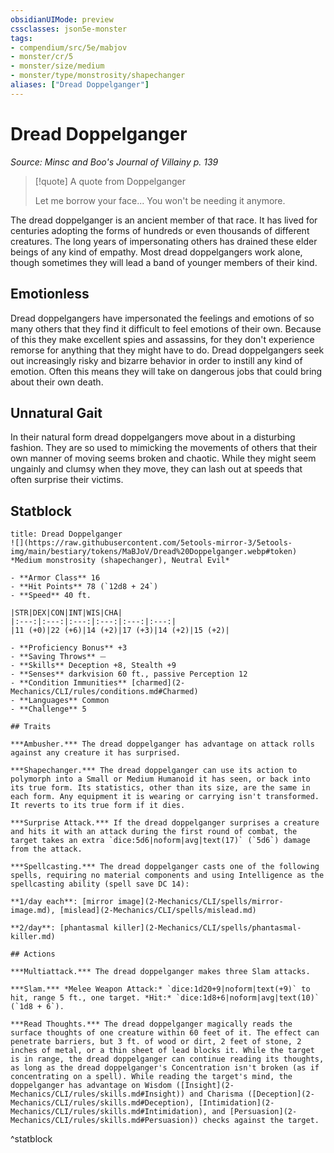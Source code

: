 ```yaml
---
obsidianUIMode: preview
cssclasses: json5e-monster
tags:
- compendium/src/5e/mabjov
- monster/cr/5
- monster/size/medium
- monster/type/monstrosity/shapechanger
aliases: ["Dread Doppelganger"]
---
```

# Dread Doppelganger
*Source: Minsc and Boo's Journal of Villainy p. 139*  

> [!quote] A quote from Doppelganger  
> 
> Let me borrow your face... You won't be needing it anymore.

The dread doppelganger is an ancient member of that race. It has lived for centuries adopting the forms of hundreds or even thousands of different creatures. The long years of impersonating others has drained these elder beings of any kind of empathy. Most dread doppelgangers work alone, though sometimes they will lead a band of younger members of their kind.

## Emotionless

Dread doppelgangers have impersonated the feelings and emotions of so many others that they find it difficult to feel emotions of their own. Because of this they make excellent spies and assassins, for they don't experience remorse for anything that they might have to do. Dread doppelgangers seek out increasingly risky and bizarre behavior in order to instill any kind of emotion. Often this means they will take on dangerous jobs that could bring about their own death.

## Unnatural Gait

In their natural form dread doppelgangers move about in a disturbing fashion. They are so used to mimicking the movements of others that their own manner of moving seems broken and chaotic. While they might seem ungainly and clumsy when they move, they can lash out at speeds that often surprise their victims.

## Statblock

```ad-statblock
title: Dread Doppelganger
![](https://raw.githubusercontent.com/5etools-mirror-3/5etools-img/main/bestiary/tokens/MaBJoV/Dread%20Doppelganger.webp#token)
*Medium monstrosity (shapechanger), Neutral Evil*

- **Armor Class** 16
- **Hit Points** 78 (`12d8 + 24`)
- **Speed** 40 ft.

|STR|DEX|CON|INT|WIS|CHA|
|:---:|:---:|:---:|:---:|:---:|:---:|
|11 (+0)|22 (+6)|14 (+2)|17 (+3)|14 (+2)|15 (+2)|

- **Proficiency Bonus** +3
- **Saving Throws** ⏤
- **Skills** Deception +8, Stealth +9
- **Senses** darkvision 60 ft., passive Perception 12
- **Condition Immunities** [charmed](2-Mechanics/CLI/rules/conditions.md#Charmed)
- **Languages** Common
- **Challenge** 5

## Traits

***Ambusher.*** The dread doppelganger has advantage on attack rolls against any creature it has surprised.

***Shapechanger.*** The dread doppelganger can use its action to polymorph into a Small or Medium Humanoid it has seen, or back into its true form. Its statistics, other than its size, are the same in each form. Any equipment it is wearing or carrying isn't transformed. It reverts to its true form if it dies.

***Surprise Attack.*** If the dread doppelganger surprises a creature and hits it with an attack during the first round of combat, the target takes an extra `dice:5d6|noform|avg|text(17)` (`5d6`) damage from the attack.

***Spellcasting.*** The dread doppelganger casts one of the following spells, requiring no material components and using Intelligence as the spellcasting ability (spell save DC 14):

**1/day each**: [mirror image](2-Mechanics/CLI/spells/mirror-image.md), [mislead](2-Mechanics/CLI/spells/mislead.md)

**2/day**: [phantasmal killer](2-Mechanics/CLI/spells/phantasmal-killer.md)

## Actions

***Multiattack.*** The dread doppelganger makes three Slam attacks.

***Slam.*** *Melee Weapon Attack:* `dice:1d20+9|noform|text(+9)` to hit, range 5 ft., one target. *Hit:* `dice:1d8+6|noform|avg|text(10)` (`1d8 + 6`).

***Read Thoughts.*** The dread doppelganger magically reads the surface thoughts of one creature within 60 feet of it. The effect can penetrate barriers, but 3 ft. of wood or dirt, 2 feet of stone, 2 inches of metal, or a thin sheet of lead blocks it. While the target is in range, the dread doppelganger can continue reading its thoughts, as long as the dread doppelganger's Concentration isn't broken (as if concentrating on a spell). While reading the target's mind, the doppelganger has advantage on Wisdom ([Insight](2-Mechanics/CLI/rules/skills.md#Insight)) and Charisma ([Deception](2-Mechanics/CLI/rules/skills.md#Deception), [Intimidation](2-Mechanics/CLI/rules/skills.md#Intimidation), and [Persuasion](2-Mechanics/CLI/rules/skills.md#Persuasion)) checks against the target.
```
^statblock